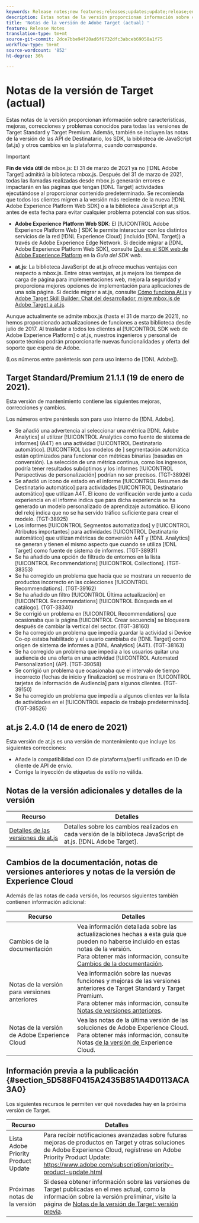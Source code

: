 ```yaml
---
keywords: Release notes;new features;releases;updates;update;release;enhancement;enhancements;fixes;bug fixes;updates
description: Estas notas de la versión proporcionan información sobre características, mejoras, correcciones y problemas conocidos para todas las versiones de Adobe Target Standard y Target Premium.
title: 'Notas de la versión de Adobe Target (actual) '
feature: Release Notes
translation-type: tm+mt
source-git-commit: 2dce7bbe94f20ad6f6732dfc3abceb69058a1f75
workflow-type: tm+mt
source-wordcount: '852'
ht-degree: 36%

---
```



# Notas de la versión de Target (actual)

Estas notas de la versión proporcionan información sobre características, mejoras, correcciones y problemas conocidos para todas las versiones de Target Standard y Target Premium. Además, también se incluyen las notas de la versión de las API de Destinatario, los SDK, la biblioteca de JavaScript (at.js) y otros cambios en la plataforma, cuando corresponde.

>[!IMPORTANT]
>
>**Fin de vida útil** de mbox.js: El 31 de marzo de 2021 ya no  [!DNL Adobe Target] admitirá la biblioteca mbox.js. Después del 31 de marzo de 2021, todas las llamadas realizadas desde mbox.js generarán errores e impactarán en las páginas que tengan [!DNL Target] actividades ejecutándose al proporcionar contenido predeterminado. Se recomienda que todos los clientes migren a la versión más reciente de la nueva [!DNL Adobe Experience Platform Web SDK] o a la biblioteca JavaScript at.js antes de esta fecha para evitar cualquier problema potencial con sus sitios.
>
>* **Adobe Experience Platform Web SDK**: El  [!UICONTROL Adobe Experience Platform Web ] SDK le permite interactuar con los distintos servicios de la red  [!DNL Experience Cloud] (incluido  [!DNL Target]) a través de Adobe Experience Edge Network. Si decide migrar a [!DNL Adobe Experience Platform Web SDK], consulte [Qué es el SDK web de Adobe Experience Platform](/help/c-implementing-target/c-implementing-target-for-client-side-web/aep-web-sdk.md) en la *Guía del SDK web*.
   >
   >
* **at.js**: La biblioteca JavaScript de at.js ofrece muchas ventajas con respecto a mbox.js. Entre otras ventajas, at.js mejora los tiempos de carga de página para implementaciones web, mejora la seguridad y proporciona mejores opciones de implementación para aplicaciones de una sola página. Si decide migrar a at.js, consulte [Cómo funciona At.js](/help/c-implementing-target/c-implementing-target-for-client-side-web/c-how-atjs-works/how-atjs-works.md) y [Adobe Target Skill Builder: Chat del desarrollador, migre mbox.js de Adobe Target a at.js](https://seminars.adobeconnect.com/ptdo6mfo6qn6/?proto=true).
>
>
Aunque actualmente se admite mbox.js (hasta el 31 de marzo de 2021), no hemos proporcionado actualizaciones de funciones a esta biblioteca desde julio de 2017. Al trasladar a todos los clientes al [!UICONTROL SDK web de Adobe Experience Platform] o at.js, nuestros ingenieros y personal de soporte técnico podrán proporcionarle nuevas funcionalidades y oferta del soporte que espera de Adobe.

(Los números entre paréntesis son para uso interno de [!DNL Adobe]).

## Target Standard/Premium 21.1.1 (19 de enero de 2021). 

Esta versión de mantenimiento contiene las siguientes mejoras, correcciones y cambios.

Los números entre paréntesis son para uso interno de [!DNL Adobe].

* Se añadió una advertencia al seleccionar una métrica [!DNL Adobe Analytics] al utilizar [!UICONTROL Analytics como fuente de sistema de informes] (A4T) en una actividad [!UICONTROL Destinatario automático]. [!UICONTROL Los modelos de ] segmentación automática están optimizados para funcionar con métricas binarias (basadas en conversión). La selección de una métrica continua, como los ingresos, podría tener resultados subóptimos y los informes [!UICONTROL Perspectivas de personalización] podrían no ser precisos. (TGT-38926)
* Se añadió un icono de estado en el informe [!UICONTROL Resumen de Destinatario automático] para actividades [!UICONTROL Destinatario automático] que utilizan A4T. El icono de verificación verde junto a cada experiencia en el informe indica que para dicha experiencia se ha generado un modelo personalizado de aprendizaje automático. El icono del reloj indica que no se ha servido tráfico suficiente para crear el modelo. (TGT-38925)
* Los informes [!UICONTROL Segmentos automatizados] y [!UICONTROL Atributos importantes] para actividades [!UICONTROL Destinatario automático] que utilizan métricas de conversión A4T y [!DNL Analytics] se generan y tienen el mismo aspecto que cuando se utiliza [!DNL Target] como fuente de sistema de informes. (TGT-38931)
* Se ha añadido una opción de filtrado de entornos en la lista [!UICONTROL Recommendations] [!UICONTROL Collections]. (TGT-38353)
* Se ha corregido un problema que hacía que se mostrara un recuento de productos incorrecto en las colecciones [!UICONTROL Recommendations]. (TGT-39162)
* Se ha añadido un filtro [!UICONTROL Última actualización] en [!UICONTROL Recommendations] [!UICONTROL Búsqueda en el catálogo]. (TGT-38340)
* Se corrigió un problema en [!UICONTROL Recommendations] que ocasionaba que la página [!UICONTROL Crear secuencia] se bloqueara después de cambiar la vertical del sector. (TGT-38160)
* Se ha corregido un problema que impedía guardar la actividad si Device Co-op estaba habilitado y el usuario cambiaba de [!DNL Target] como origen de sistema de informes a [!DNL Analytics] (A4T). (TGT-38163)
* Se ha corregido un problema que impedía a los usuarios quitar una audiencia de una oferta en una actividad [!UICONTROL Automated Personalization] (AP). (TGT-39058)
* Se corrigió un problema que ocasionaba que el intervalo de tiempo incorrecto (fechas de inicio y finalización) se mostrara en [!UICONTROL tarjetas de información de Audiencia] para algunos clientes. (TGT-39150)
* Se ha corregido un problema que impedía a algunos clientes ver la lista de actividades en el [!UICONTROL espacio de trabajo predeterminado]. (TGT-38526)

## at.js 2.4.0 (14 de enero de 2021)

Esta versión de at.js es una versión de mantenimiento que incluye las siguientes correcciones:

* Añade la compatibilidad con ID de plataforma/perfil unificado en ID de cliente de API de envío.
* Corrige la inyección de etiquetas de estilo no válida.

## Notas de la versión adicionales y detalles de la versión

| Recurso | Detalles |
|--- |--- |
| [Detalles de las versiones de at.js](/help/c-implementing-target/c-implementing-target-for-client-side-web/target-atjs-versions.md) | Detalles sobre los cambios realizados en cada versión de la biblioteca JavaScript de at.js. [!DNL Adobe Target]. |

## Cambios de la documentación, notas de versiones anteriores y notas de la versión de Experience Cloud

Además de las notas de cada versión, los recursos siguientes también contienen información adicional:

| Recurso | Detalles |
|--- |--- |
| Cambios de la documentación | Vea información detallada sobre las actualizaciones hechas a esta guía que pueden no haberse incluido en estas notas de la versión.<br>Para obtener más información, consulte [Cambios de la documentación](/help/r-release-notes/doc-change.md#reference_366123CF00994BACBBF9BBDF2C4D840C). |
| Notas de la versión para versiones anteriores | Vea información sobre las nuevas funciones y mejoras de las versiones anteriores de Target Standard y Target Premium.<br>Para obtener más información, consulte [Notas de versiones anteriores](/help/r-release-notes/release-notes-for-previous-releases.md). |
| Notas de la versión de Adobe Experience Cloud | Vea las notas de la última versión de las soluciones de Adobe Experience Cloud.<br>Para obtener más información, consulte Notas [ de la versión de ](https://experienceleague.adobe.com/docs/release-notes/experience-cloud/current.html)Experience Cloud. |

## Información previa a la publicación {#section_5D588F0415A2435B851A4D0113ACA3A0}

Los siguientes recursos le permiten ver qué novedades hay en la próxima versión de Target.

| Recurso | Detalles |
|--- |--- |
| Lista Adobe Priority Product Update | Para recibir notificaciones avanzadas sobre futuras mejoras de productos en Target y otras soluciones de Adobe Experience Cloud, regístrese en Adobe Priority Product Update:<br>[](https://www.adobe.com/subscription/priority-product-update.html)https://www.adobe.com/subscription/priority-product-update.html |
| Próximas notas de la versión | Si desea obtener información sobre las versiones de Target publicadas en el mes actual, como la información sobre la versión preliminar, visite la página de [Notas de la versión de Target: versión previa](/help/r-release-notes/target-release-notes.md). |

